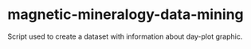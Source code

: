 # magnetic-mineralogy-data-mining
Script used to create a dataset with information about day-plot graphic.
